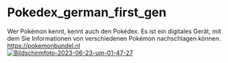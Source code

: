 # Pokedex_german_first_gen
Wer Pokémon kennt, kennt auch den Pokédex. Es ist ein digitales Gerät, mit dem Sie Informationen von verschiedenen Pokémon nachschlagen können. https://pokemonbundel.nl
<br>
<a href="https://ibb.co/vxhDk5v"><img src="https://i.ibb.co/FbXnzvq/Bildschirmfoto-2023-06-23-um-01-47-27.png" alt="Bildschirmfoto-2023-06-23-um-01-47-27" border="0"></a>
